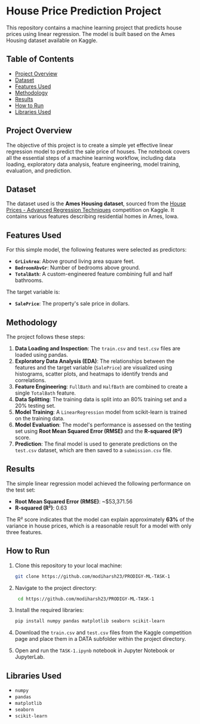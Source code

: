 # **House Price Prediction Project**

This repository contains a machine learning project that predicts house prices using linear regression. The model is built based on the Ames Housing dataset available on Kaggle.

## **Table of Contents**
- [Project Overview](#project-overview)
- [Dataset](#dataset)
- [Features Used](#features-used)
- [Methodology](#methodology)
- [Results](#results)
- [How to Run](#how-to-run)
- [Libraries Used](#libraries-used)

## **Project Overview**
The objective of this project is to create a simple yet effective linear regression model to predict the sale price of houses. The notebook covers all the essential steps of a machine learning workflow, including data loading, exploratory data analysis, feature engineering, model training, evaluation, and prediction.

## **Dataset**
The dataset used is the **Ames Housing dataset**, sourced from the [House Prices - Advanced Regression Techniques](https://www.kaggle.com/c/house-prices-advanced-regression-techniques/data) competition on Kaggle. It contains various features describing residential homes in Ames, Iowa.

## **Features Used**
For this simple model, the following features were selected as predictors:
- **`GrLivArea`**: Above ground living area square feet.
- **`BedroomAbvGr`**: Number of bedrooms above ground.
- **`TotalBath`**: A custom-engineered feature combining full and half bathrooms.

The target variable is:
- **`SalePrice`**: The property's sale price in dollars.

## **Methodology**
The project follows these steps:
1. **Data Loading and Inspection**: The `train.csv` and `test.csv` files are loaded using pandas.
2. **Exploratory Data Analysis (EDA)**: The relationships between the features and the target variable (`SalePrice`) are visualized using histograms, scatter plots, and heatmaps to identify trends and correlations.
3. **Feature Engineering**: `FullBath` and `HalfBath` are combined to create a single `TotalBath` feature.
4. **Data Splitting**: The training data is split into an 80% training set and a 20% testing set.
5. **Model Training**: A `LinearRegression` model from scikit-learn is trained on the training data.
6. **Model Evaluation**: The model's performance is assessed on the testing set using **Root Mean Squared Error (RMSE)** and the **R-squared (R²)** score.
7. **Prediction**: The final model is used to generate predictions on the `test.csv` dataset, which are then saved to a `submission.csv` file.

## **Results**
The simple linear regression model achieved the following performance on the test set:
- **Root Mean Squared Error (RMSE)**: ~$53,371.56
- **R-squared (R²)**: 0.63

The R² score indicates that the model can explain approximately **63%** of the variance in house prices, which is a reasonable result for a model with only three features.

## **How to Run**
1. Clone this repository to your local machine:
   ```bash
   git clone https://github.com/modiharsh23/PRODIGY-ML-TASK-1

2. Navigate to the project directory:
   ```Bash
    cd https://github.com/modiharsh23/PRODIGY-ML-TASK-1

3. Install the required libraries:
   ```Bash
   pip install numpy pandas matplotlib seaborn scikit-learn

4. Download the `train.csv` and `test.csv` files from the Kaggle competition page and place them in a DATA subfolder within the project directory.

5. Open and run the `TASK-1.ipynb` notebook in Jupyter Notebook or JupyterLab.

## **Libraries Used**
- `numpy`
- `pandas`
- `matplotlib`
- `seaborn`
- `scikit-learn`